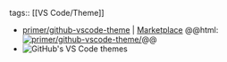 tags:: [[VS Code/Theme]]

- [primer/github-vscode-theme](https://github.com/primer/github-vscode-theme) | [Marketplace](https://marketplace.visualstudio.com/items?itemName=GitHub.github-vscode-theme)
  @@html: <a href="https://github.com/primer/github-vscode-theme/"><img src="https://github-readme-stats-astronomer.vercel.app/api/pin/?username=primer&repo=github-vscode-theme&theme=tokyonight" alt="primer/github-vscode-theme/"/></a>@@
- ![GitHub's VS Code themes](https://user-images.githubusercontent.com/378023/132220037-3cd3e777-55a6-445f-9a2e-da6020ebd78d.png)